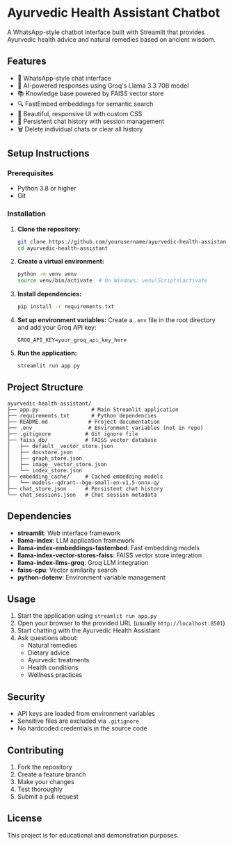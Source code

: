 # Ayurvedic Health Assistant Chatbot

A WhatsApp-style chatbot interface built with Streamlit that provides Ayurvedic health advice and natural remedies based on ancient wisdom.

## Features

- 🌿 WhatsApp-style chat interface
- 🧠 AI-powered responses using Groq's Llama 3.3 70B model
- 📚 Knowledge base powered by FAISS vector store
- 🔍 FastEmbed embeddings for semantic search
- 🎨 Beautiful, responsive UI with custom CSS
- 💬 Persistent chat history with session management
- 🗑️ Delete individual chats or clear all history

## Setup Instructions

### Prerequisites

- Python 3.8 or higher
- Git

### Installation

1. **Clone the repository:**
   ```bash
   git clone https://github.com/yourusername/ayurvedic-health-assistant.git
   cd ayurvedic-health-assistant
   ```

2. **Create a virtual environment:**
   ```bash
   python -m venv venv
   source venv/bin/activate  # On Windows: venv\Scripts\activate
   ```

3. **Install dependencies:**
   ```bash
   pip install -r requirements.txt
   ```

4. **Set up environment variables:**
   Create a `.env` file in the root directory and add your Groq API key:
   ```
   GROQ_API_KEY=your_groq_api_key_here
   ```

5. **Run the application:**
   ```bash
   streamlit run app.py
   ```

## Project Structure

```
ayurvedic-health-assistant/
├── app.py                 # Main Streamlit application
├── requirements.txt       # Python dependencies
├── README.md             # Project documentation
├── .env                  # Environment variables (not in repo)
├── .gitignore           # Git ignore file
├── faiss_db/            # FAISS vector database
│   ├── default__vector_store.json
│   ├── docstore.json
│   ├── graph_store.json
│   ├── image__vector_store.json
│   └── index_store.json
├── embedding_cache/     # Cached embedding models
│   └── models--qdrant--bge-small-en-v1.5-onnx-q/
├── chat_store.json      # Persistent chat history
└── chat_sessions.json   # Chat session metadata
```

## Dependencies

- **streamlit**: Web interface framework
- **llama-index**: LLM application framework
- **llama-index-embeddings-fastembed**: Fast embedding models
- **llama-index-vector-stores-faiss**: FAISS vector store integration
- **llama-index-llms-groq**: Groq LLM integration
- **faiss-cpu**: Vector similarity search
- **python-dotenv**: Environment variable management

## Usage

1. Start the application using `streamlit run app.py`
2. Open your browser to the provided URL (usually `http://localhost:8501`)
3. Start chatting with the Ayurvedic Health Assistant
4. Ask questions about:
   - Natural remedies
   - Dietary advice
   - Ayurvedic treatments
   - Health conditions
   - Wellness practices

## Security

- API keys are loaded from environment variables
- Sensitive files are excluded via `.gitignore`
- No hardcoded credentials in the source code

## Contributing

1. Fork the repository
2. Create a feature branch
3. Make your changes
4. Test thoroughly
5. Submit a pull request

## License

This project is for educational and demonstration purposes.
